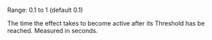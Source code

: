 Range: 0.1 to 1 (default 0.1)

The time the effect takes to become active after its Threshold has be reached. Measured in seconds.